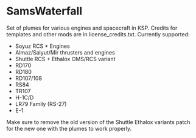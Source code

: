 # SamsWaterfall

Set of plumes for various engines and spacecraft in KSP. Credits for templates and other mods are in license_credits.txt.
Currently supported:
- Soyuz RCS + Engines
- Almaz/Salyut/Mir thrusters and engines
- Shuttle RCS + Ethalox OMS/RCS variant
- RD170
- RD180
- RD107/108
- RS84
- TR107
- H-1C/D
- LR79 Family (RS-27)
- E-1

Make sure to remove the old version of the Shuttle Ethalox variants patch for the new one with the plumes to work properly.
